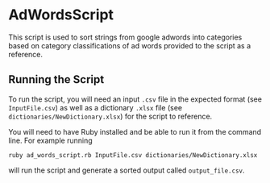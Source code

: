 # AdWordsScript
This script is used to sort strings from google adwords into categories based
on category classifications of ad words provided to the script as a reference.

## Running the Script
To run the script, you will need an input `.csv` file in the expected format
(see `InputFile.csv`) as well as a dictionary `.xlsx` file (see `dictionaries/NewDictionary.xlsx`)
for the script to reference.

You will need to have Ruby installed and be able to run it from the command
line. For example running

`ruby ad_words_script.rb InputFile.csv dictionaries/NewDictionary.xlsx`

will run the script and generate a sorted output called `output_file.csv`.
